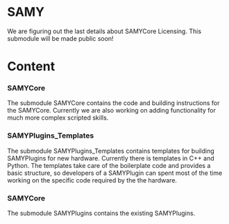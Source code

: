 # SAMY
We are figuring out the last details about SAMYCore Licensing. This submodule will be made public soon!

# Content
### SAMYCore
The submodule SAMYCore contains the code and building instructions for the SAMYCore.
Currently we are also working on adding functionality for much more complex scripted skills.

### SAMYPlugins_Templates
The submodule SAMYPlugins_Templates contains templates for building SAMYPlugins for new hardware. Currently there is templates in C++ and Python. The templates take care of the boilerplate code and provides a basic structure, so developers of a SAMYPlugin can spent most of the time working on the specific code required by the the hardware.

### SAMYCore
The submodule SAMYPlugins contains the existing SAMYPlugins.
